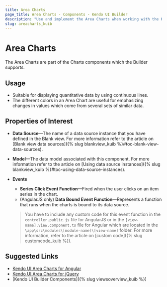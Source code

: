 ```yaml
---
title: Area Charts
page_title: Area Charts - Components - Kendo UI Builder
description: "Use and implement the Area Charts when working with the Kendo UI Builder tool for creating and managing Angular and AngularJS-based web applications."
slug: areacharts_kuib
---
```


# Area Charts

The Area Charts are part of the Charts components which the Builder supports.

## Usage

* Suitable for displaying quantitative data by using continuous lines.
* The different colors in an Area Chart are useful for emphasizing changes in values which come from several sets of similar data.

## Properties of Interest

* **Data Source**&mdash;The name of a data source instance that you have defined in the Blank view. For more information refer to the article on [Blank view data sources]({% slug blankview_kuib %}#toc-blank-view-data-sources).
* **Model**&mdash;The data model associated with this component. For more information refer to the article on [Using data source instances]({% slug blankview_kuib %}#toc-using-data-source-instances).
* **Events**
    * **Series Click Event Function**&mdash;Fired when the user clicks on an item series in the chart.
    * (AngularJS only) **Data Bound Event Function**&mdash;Represents a function that runs when the charts is bound to its data source.

    > You have to include any custom code for this event function in the `controller.public.js` file for AngularJS or in the `[view-name].view.component.ts` file for Angular which are located in the `\app\src\modules\[module-name]\[view-name]` folder. For more information, refer to the article on [custom code]({% slug customcode_kuib %}).

## Suggested Links

* [Kendo UI Area Charts for Angular](https://www.telerik.com/kendo-angular-ui/components/charts/series-types/area/)
* [Kendo UI Area Charts for jQuery](https://demos.telerik.com/kendo-ui/area-charts/index)
* [Kendo UI Builder Components]({% slug viewsoverview_kuib %})
